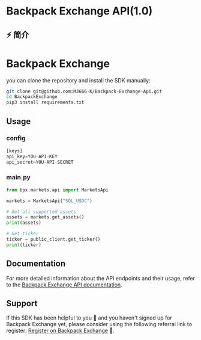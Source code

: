 # Backpack Exchange API(1.0)

## ⚡ 简介
# Backpack Exchange
you can clone the repository and install the SDK manually:

```bash
git clone git@github.com:MJ666-K/Backpack-Exchange-Api.git
cd BackpackExchange
pip3 install requirements.txt
```

## Usage
### config
```python
[keys]
api_key=YOU-API-KEY
api_secret=YOU-API-SECRET
```
### main.py
```python
from bpx.markets.api import MarketsApi

markets = MarketsApi("SOL_USDC")

# Get all supported assets
assets = markets.get_assets()
print(assets)

# Get ticker
ticker = public_client.get_ticker()
print(ticker)

```

## Documentation
For more detailed information about the API endpoints and their usage, refer to the [Backpack Exchange API documentation](https://docs.backpack.exchange/).

## Support 

If this SDK has been helpful to you 🌟 and you haven't signed up for Backpack Exchange yet, please consider using the following referral link to register: [Register on Backpack Exchange](https://backpack.exchange/refer/solomeowl) 🚀.